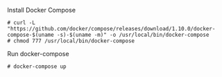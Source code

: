 Install Docker Compose
```
# curl -L "https://github.com/docker/compose/releases/download/1.10.0/docker-compose-$(uname -s)-$(uname -m)" -o /usr/local/bin/docker-compose
# chmod 777 /usr/local/bin/docker-compose
```

Run docker-compose
```
# docker-compose up
```
